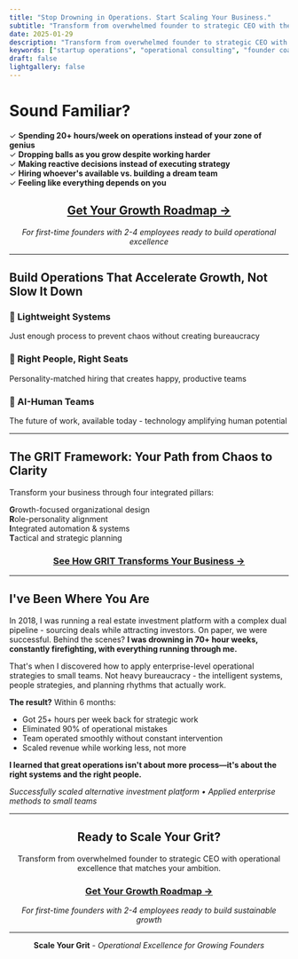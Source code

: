 ```yaml
---
title: "Stop Drowning in Operations. Start Scaling Your Business."
subtitle: "Transform from overwhelmed founder to strategic CEO with the GRIT Framework"
date: 2025-01-29
description: "Transform from overwhelmed founder to strategic CEO with the GRIT Framework. For first-time founders with 2-4 employees ready to build operational excellence."
keywords: ["startup operations", "operational consulting", "founder coaching", "startup scaling", "hybrid teams", "AI automation", "GRIT framework", "sustainable growth"]
draft: false
lightgallery: false
---
```


# Sound Familiar?

✓ **Spending 20+ hours/week on operations instead of your zone of genius**  
✓ **Dropping balls as you grow despite working harder**  
✓ **Making reactive decisions instead of executing strategy**  
✓ **Hiring whoever's available vs. building a dream team**  
✓ **Feeling like everything depends on you**

<center>

## [Get Your Growth Roadmap →](/contact/)

*For first-time founders with 2-4 employees ready to build operational excellence*

</center>

---

## Build Operations That Accelerate Growth, Not Slow It Down

### 🔧 Lightweight Systems
Just enough process to prevent chaos without creating bureaucracy

### 👥 Right People, Right Seats  
Personality-matched hiring that creates happy, productive teams

### 🤖 AI-Human Teams
The future of work, available today - technology amplifying human potential

---

## The GRIT Framework: Your Path from Chaos to Clarity

Transform your business through four integrated pillars:

**G**rowth-focused organizational design  
**R**ole-personality alignment  
**I**ntegrated automation & systems  
**T**actical and strategic planning  

<center>

### [See How GRIT Transforms Your Business →](/services/)

</center>

---

## I've Been Where You Are

In 2018, I was running a real estate investment platform with a complex dual pipeline - sourcing deals while attracting investors. On paper, we were successful. Behind the scenes? **I was drowning in 70+ hour weeks, constantly firefighting, with everything running through me.**

That's when I discovered how to apply enterprise-level operational strategies to small teams. Not heavy bureaucracy - the intelligent systems, people strategies, and planning rhythms that actually work.

**The result?** Within 6 months:
- Got 25+ hours per week back for strategic work
- Eliminated 90% of operational mistakes  
- Team operated smoothly without constant intervention
- Scaled revenue while working less, not more

**I learned that great operations isn't about more process—it's about the right systems and the right people.**

*Successfully scaled alternative investment platform • Applied enterprise methods to small teams*

---

<center>

## Ready to Scale Your Grit?

Transform from overwhelmed founder to strategic CEO with operational excellence that matches your ambition.

### [Get Your Growth Roadmap →](/contact/)

*For first-time founders with 2-4 employees ready to build sustainable growth*

</center>

---

<center>

**Scale Your Grit** - *Operational Excellence for Growing Founders*

</center>